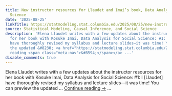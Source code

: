```yaml
---
title: New instructor resources for Llaudet and Imai’s book, Data Analysis for Social
  Science
date: '2025-08-25'
linkTitle: https://statmodeling.stat.columbia.edu/2025/08/25/new-instructor-resources-for-llaudet-and-imais-book-data-analysis-for-social-science/
source: Statistical Modeling, Causal Inference, and Social Science
description: 'Elena Llaudet writes with a few updates about the instructor resources
  for her book with Kosuke Imai, Data Analysis for Social Science: #1: I [Llaudet]
  have thoroughly revised my syllabus and lecture slides—it was time! You can preview
  the updated &#8230; <a href="https://statmodeling.stat.columbia.edu/2025/08/25/new-instructor-resources-for-llaudet-and-imais-book-data-analysis-for-social-science/">Continue
  reading <span class="meta-nav">&#8594;</span></a> ...'
disable_comments: true
---
```

Elena Llaudet writes with a few updates about the instructor resources for her book with Kosuke Imai, Data Analysis for Social Science: #1: I [Llaudet] have thoroughly revised my syllabus and lecture slides—it was time! You can preview the updated &#8230; <a href="https://statmodeling.stat.columbia.edu/2025/08/25/new-instructor-resources-for-llaudet-and-imais-book-data-analysis-for-social-science/">Continue reading <span class="meta-nav">&#8594;</span></a> ...